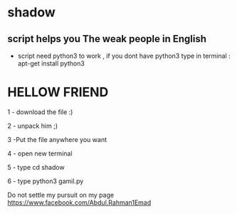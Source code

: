 # shadow
script helps you The weak people in English
--------------

 -  script need python3 to work , if you dont have python3 type in terminal : apt-get install python3

# HELLOW FRIEND 

1 - download the file :)

2 - unpack him ;)

3 -Put the file anywhere you want

4 - open new terminal

5 - type cd shadow

6 - type python3 gamil.py

Do not settle my pursuit on my page https://www.facebook.com/Abdul.Rahman1Emad

